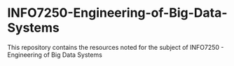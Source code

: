 # INFO7250-Engineering-of-Big-Data-Systems
This repository contains the resources noted for the subject of INFO7250 - Engineering of Big Data Systems
